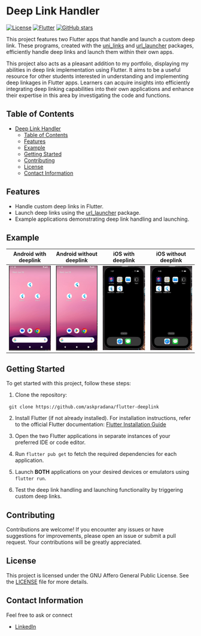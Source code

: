 # Deep Link Handler

[![License](https://img.shields.io/badge/license-GNU%20AGPLv3-blue.svg)](LICENSE.txt)
[![Flutter](https://img.shields.io/badge/Flutter-%E2%9D%A4-9cf.svg)](https://flutter.dev)
[![GitHub stars](https://img.shields.io/github/stars/askpradana/flutter-deeplink)](https://github.com/askpradana/flutter-deeplink/stargazers)


This project features two Flutter apps that handle and launch a custom deep link. These programs, created with the [uni_links](https://pub.dev/packages/uni_links) and [url_launcher](https://pub.dev/packages/url_launcher) packages, efficiently handle deep links and launch them within their own apps.

This project also acts as a pleasant addition to my portfolio, displaying my abilities in deep link implementation using Flutter. It aims to be a useful resource for other students interested in understanding and implementing deep linkages in Flutter apps. Learners can acquire insights into efficiently integrating deep linking capabilities into their own applications and enhance their expertise in this area by investigating the code and functions.

## Table of Contents
- [Deep Link Handler](#deep-link-handler)
  - [Table of Contents](#table-of-contents)
  - [Features](#features)
  - [Example](#example)
  - [Getting Started](#getting-started)
  - [Contributing](#contributing)
  - [License](#license)
  - [Contact Information](#contact-information)

## Features

- Handle custom deep links in Flutter.
- Launch deep links using the [url_launcher](https://pub.dev/packages/url_launcher) package.
- Example applications demonstrating deep link handling and launching.

## Example

| Android with deeplink | Android without deeplink | iOS with deeplink | iOS without deeplink |
|-------|-------|-------|-------|
| ![Android with deeplink](media/androidwithdeeplink.gif) | ![Android without deeplink](media/androidwithoutdeeplink.gif) | ![iOS with deeplink](media/ioswithdeeplink.gif) | ![iOS without deeplink](media/ioswithoutdeeplink.gif) |


## Getting Started

To get started with this project, follow these steps:

1. Clone the repository:

``` git clone https://github.com/askpradana/flutter-deeplink```

2. Install Flutter (if not already installed). For installation instructions, refer to the official Flutter documentation: [Flutter Installation Guide](https://flutter.dev/docs/get-started/install)

3. Open the two Flutter applications in separate instances of your preferred IDE or code editor.

4. Run `flutter pub get` to fetch the required dependencies for each application.

5. Launch **BOTH** applications on your desired devices or emulators using `flutter run`.

6. Test the deep link handling and launching functionality by triggering custom deep links.

## Contributing

Contributions are welcome! If you encounter any issues or have suggestions for improvements, please open an issue or submit a pull request. Your contributions will be greatly appreciated.

## License

This project is licensed under the GNU Affero General Public License. See the [LICENSE](LICENSE.txt) file for more details.

## Contact Information
Feel free to ask or connect
- [LinkedIn](https://www.linkedin.com/in/nfldyprdn/)
